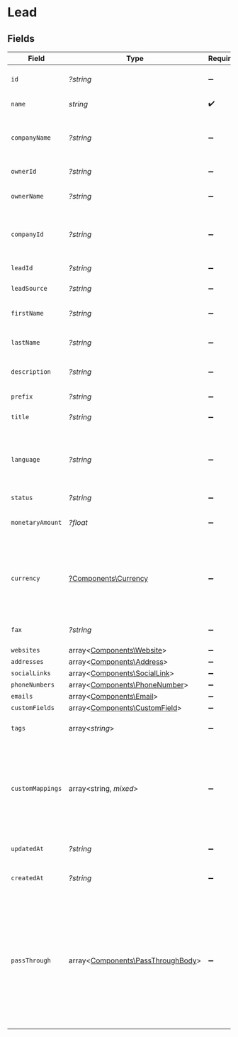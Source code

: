 # Lead


## Fields

| Field                                                                                                                                                   | Type                                                                                                                                                    | Required                                                                                                                                                | Description                                                                                                                                             | Example                                                                                                                                                 |
| ------------------------------------------------------------------------------------------------------------------------------------------------------- | ------------------------------------------------------------------------------------------------------------------------------------------------------- | ------------------------------------------------------------------------------------------------------------------------------------------------------- | ------------------------------------------------------------------------------------------------------------------------------------------------------- | ------------------------------------------------------------------------------------------------------------------------------------------------------- |
| `id`                                                                                                                                                    | *?string*                                                                                                                                               | :heavy_minus_sign:                                                                                                                                      | Unique identifier for the contact.                                                                                                                      | 12345                                                                                                                                                   |
| `name`                                                                                                                                                  | *string*                                                                                                                                                | :heavy_check_mark:                                                                                                                                      | Full name of the lead.                                                                                                                                  | Elon Musk                                                                                                                                               |
| `companyName`                                                                                                                                           | *?string*                                                                                                                                               | :heavy_minus_sign:                                                                                                                                      | The name of the company the lead is associated with.                                                                                                    | Spacex                                                                                                                                                  |
| `ownerId`                                                                                                                                               | *?string*                                                                                                                                               | :heavy_minus_sign:                                                                                                                                      | The owner of the lead.                                                                                                                                  | 54321                                                                                                                                                   |
| `ownerName`                                                                                                                                             | *?string*                                                                                                                                               | :heavy_minus_sign:                                                                                                                                      | The name of the owner of the lead.                                                                                                                      | John Doe                                                                                                                                                |
| `companyId`                                                                                                                                             | *?string*                                                                                                                                               | :heavy_minus_sign:                                                                                                                                      | The company the lead is associated with.                                                                                                                | 2                                                                                                                                                       |
| `leadId`                                                                                                                                                | *?string*                                                                                                                                               | :heavy_minus_sign:                                                                                                                                      | The identifier of the lead.                                                                                                                             | 2                                                                                                                                                       |
| `leadSource`                                                                                                                                            | *?string*                                                                                                                                               | :heavy_minus_sign:                                                                                                                                      | The source of the lead.                                                                                                                                 | Cold Call                                                                                                                                               |
| `firstName`                                                                                                                                             | *?string*                                                                                                                                               | :heavy_minus_sign:                                                                                                                                      | The first name of the lead.                                                                                                                             | Elon                                                                                                                                                    |
| `lastName`                                                                                                                                              | *?string*                                                                                                                                               | :heavy_minus_sign:                                                                                                                                      | The last name of the lead.                                                                                                                              | Musk                                                                                                                                                    |
| `description`                                                                                                                                           | *?string*                                                                                                                                               | :heavy_minus_sign:                                                                                                                                      | The description of the lead.                                                                                                                            | A thinker                                                                                                                                               |
| `prefix`                                                                                                                                                | *?string*                                                                                                                                               | :heavy_minus_sign:                                                                                                                                      | The prefix of the lead.                                                                                                                                 | Sir                                                                                                                                                     |
| `title`                                                                                                                                                 | *?string*                                                                                                                                               | :heavy_minus_sign:                                                                                                                                      | The job title of the lead.                                                                                                                              | CEO                                                                                                                                                     |
| `language`                                                                                                                                              | *?string*                                                                                                                                               | :heavy_minus_sign:                                                                                                                                      | language code according to ISO 639-1. For the United States - EN                                                                                        | EN                                                                                                                                                      |
| `status`                                                                                                                                                | *?string*                                                                                                                                               | :heavy_minus_sign:                                                                                                                                      | N/A                                                                                                                                                     | New                                                                                                                                                     |
| `monetaryAmount`                                                                                                                                        | *?float*                                                                                                                                                | :heavy_minus_sign:                                                                                                                                      | The monetary amount of the lead.                                                                                                                        | 75000                                                                                                                                                   |
| `currency`                                                                                                                                              | [?Components\Currency](../../Models/Components/Currency.md)                                                                                             | :heavy_minus_sign:                                                                                                                                      | Indicates the associated currency for an amount of money. Values correspond to [ISO 4217](https://en.wikipedia.org/wiki/ISO_4217).                      | USD                                                                                                                                                     |
| `fax`                                                                                                                                                   | *?string*                                                                                                                                               | :heavy_minus_sign:                                                                                                                                      | The fax number of the lead.                                                                                                                             | +12129876543                                                                                                                                            |
| `websites`                                                                                                                                              | array<[Components\Website](../../Models/Components/Website.md)>                                                                                         | :heavy_minus_sign:                                                                                                                                      | N/A                                                                                                                                                     |                                                                                                                                                         |
| `addresses`                                                                                                                                             | array<[Components\Address](../../Models/Components/Address.md)>                                                                                         | :heavy_minus_sign:                                                                                                                                      | N/A                                                                                                                                                     |                                                                                                                                                         |
| `socialLinks`                                                                                                                                           | array<[Components\SocialLink](../../Models/Components/SocialLink.md)>                                                                                   | :heavy_minus_sign:                                                                                                                                      | N/A                                                                                                                                                     |                                                                                                                                                         |
| `phoneNumbers`                                                                                                                                          | array<[Components\PhoneNumber](../../Models/Components/PhoneNumber.md)>                                                                                 | :heavy_minus_sign:                                                                                                                                      | N/A                                                                                                                                                     |                                                                                                                                                         |
| `emails`                                                                                                                                                | array<[Components\Email](../../Models/Components/Email.md)>                                                                                             | :heavy_minus_sign:                                                                                                                                      | N/A                                                                                                                                                     |                                                                                                                                                         |
| `customFields`                                                                                                                                          | array<[Components\CustomField](../../Models/Components/CustomField.md)>                                                                                 | :heavy_minus_sign:                                                                                                                                      | N/A                                                                                                                                                     |                                                                                                                                                         |
| `tags`                                                                                                                                                  | array<*string*>                                                                                                                                         | :heavy_minus_sign:                                                                                                                                      | N/A                                                                                                                                                     | [<br/>"New"<br/>]                                                                                                                                       |
| `customMappings`                                                                                                                                        | array<string, *mixed*>                                                                                                                                  | :heavy_minus_sign:                                                                                                                                      | When custom mappings are configured on the resource, the result is included here.                                                                       |                                                                                                                                                         |
| `updatedAt`                                                                                                                                             | *?string*                                                                                                                                               | :heavy_minus_sign:                                                                                                                                      | Date updated in ISO 8601 format                                                                                                                         | 2020-09-30T07:43:32.000Z                                                                                                                                |
| `createdAt`                                                                                                                                             | *?string*                                                                                                                                               | :heavy_minus_sign:                                                                                                                                      | Date created in ISO 8601 format                                                                                                                         | 2020-09-30T07:43:32.000Z                                                                                                                                |
| `passThrough`                                                                                                                                           | array<[Components\PassThroughBody](../../Models/Components/PassThroughBody.md)>                                                                         | :heavy_minus_sign:                                                                                                                                      | The pass_through property allows passing service-specific, custom data or structured modifications in request body when creating or updating resources. |                                                                                                                                                         |